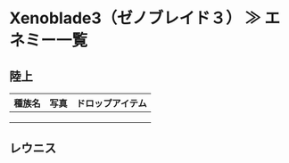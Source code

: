 # Xenoblade3（ゼノブレイド３） ≫ エネミー一覧



## 陸上

| 種族名 | 写真 | ドロップアイテム |
| ------ | ---- | ---- |
|        |      |      |
|        |      |      |
|        |      |      |


## レウニス
